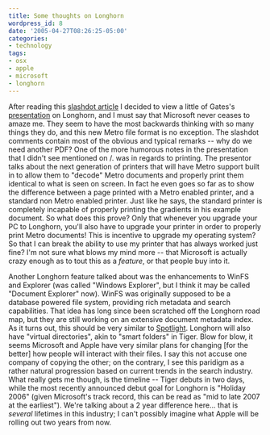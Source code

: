 ```yaml
---
title: Some thoughts on Longhorn
wordpress_id: 8
date: '2005-04-27T08:26:25-05:00'
categories:
- technology
tags:
- osx
- apple
- microsoft
- longhorn
---
```

After reading this [slashdot article][] I decided to view a little of Gates's [presentation][] on Longhorn, and I must
say that Microsoft never ceases to amaze me.  They seem to have the most backwards thinking with so many things they do,
and this new Metro file format is no exception.  The slashdot comments contain most of the obvious and typical remarks
-- why do we need another PDF?  One of the more humorous notes in the presentation that I didn't see mentioned on /.
was in regards to printing.  The presentor talks about the next generation of printers that will have Metro support
built in to allow them to "decode" Metro documents and properly print them identical to what is seen on screen.  In fact
he even goes so far as to show the difference between a page printed with a Metro enabled printer, and a standard non
Metro enabled printer.  Just like he says, the standard printer is completely incapable of properly printing the
gradients in his example document.  So what does this prove?  Only that whenever you upgrade your PC to Longhorn, you'll
also have to upgrade your printer in order to properly print Metro documents!  This is incentive to upgrade my operating
system?  So that I can break the ability to use my printer that has always worked just fine?  I'm not sure what blows my
mind more -- that Microsoft is actually crazy enough as to tout this as a _feature_, or that people buy into it.

Another Longhorn feature talked about was the enhancements to WinFS and Explorer (was called "Windows Explorer", but I
think it may be called "Document Explorer" now).  WinFS was originally supposed to be a database powered file system,
providing rich metadata and search capabilities.  That idea has long since been scratched off the Longhorn road map, but
they are still working on an extensive document metadata index.  As it turns out, this should be very similar to
[Spotlight][].  Longhorn will also have "virtual directories", akin to "smart folders" in Tiger.  Blow for blow, it
seems Microsoft and Apple have very similar plans for changing [for the better] how people will interact with their
files.  I say this not accuse one company of copying the other; on the contrary, I see this paridigm as a rather natural
progression based on current trends in the search industry.  What really gets me though, is the timeline -- Tiger debuts
in two days, while the most recently announced debut goal for Longhorn is "Holiday 2006" (given Microsoft's track
record, this can be read as "mid to late 2007 at the earliest").  We're talking about a 2 year difference here...  that
is _several_ lifetimes in this industry; I can't possibly imagine what Apple will be rolling out two years from now.

[slashdot article]: http://slashdot.org/article.pl?sid=05/04/27/0422250
[presentation]: http://www.microsoft.com/events/executives/billgates.mspx
[spotlight]: http://www.apple.com/macosx/features/spotlight/
